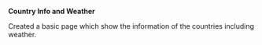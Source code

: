**Country Info and Weather**

Created a basic page which show the information of the countries including weather.
